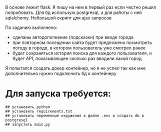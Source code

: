 В основе лежит flask. Я пишу на нем в первый раз если честно решил попробовать. 
Для бд использую postgresql, а для работы с ней sqlalchemy. Небольшой скрипт для ajax запросов



По заданию выполнено:
- сделаны автодополнение (подсказки) при вводе города
- при повторном посещении сайта будет предложено посмотреть погоду в городе, в котором пользователь уже смотрел ранее
- будет сохраняться история поиска для каждого пользователя, и будет API, показывающее сколько раз вводили какой город

Я попытался создать докер контейнер, но я не успел так как мне дополнительно нужно подключить бд к контейнеру

# Для запуска требуется:
    ## установить python 
    ## установить requirements.txt
    ## установить переменные окружения в файле .env и создать db в postgresql
    ## запустить main.py